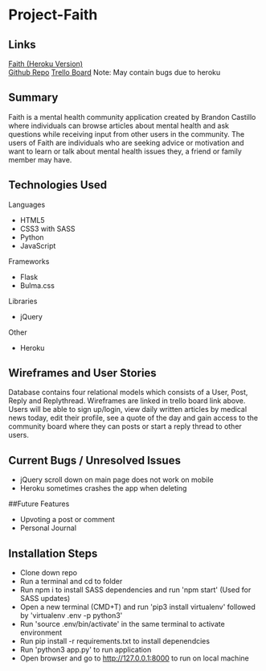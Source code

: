 # Project-Faith

## Links
<a href="https://faith-community.herokuapp.com/">Faith (Heroku Version) <br>
<a href="https://github.com/brandonmcastillo/Project-Faith">Github Repo</a>
<a href="https://trello.com/b/qzbvwKuk/faith">Trello Board</a>
Note: May contain bugs due to heroku</a>

## Summary
Faith is a mental health community application created by Brandon Castillo where individuals can browse articles about mental health and ask questions while receiving input from other users in the community.
The users of Faith are individuals who are seeking advice or motivation and want to learn or talk about mental health issues they, a friend or family member may have.

## Technologies Used
Languages
- HTML5
- CSS3 with SASS
- Python
- JavaScript

Frameworks
- Flask
- Bulma.css

Libraries
- jQuery

Other
- Heroku

## Wireframes and User Stories
Database contains four relational models which consists of a User, Post, Reply and Replythread.
Wireframes are linked in trello board link above. Users will be able to sign up/login, view daily written articles by medical news today, edit their profile, see a quote of the day and gain access to the community board where they can posts or start a reply thread to other users.  

## Current Bugs / Unresolved Issues
- jQuery scroll down on main page does not work on mobile
- Heroku sometimes crashes the app when deleting

##Future Features
- Upvoting a post or comment
- Personal Journal 


## Installation Steps
- Clone down repo
- Run a terminal and cd to folder
- Run npm i to install SASS dependencies and run 'npm start' (Used for SASS updates)
- Open a new terminal (CMD+T) and run 'pip3 install virtualenv' followed by 'virtualenv .env -p python3'
- Run 'source .env/bin/activate' in the same terminal to activate environment
- Run pip install -r requirements.txt to install depenendcies
- Run 'python3 app.py' to run application
- Open browser and go to http://127.0.0.1:8000 to run on local machine





